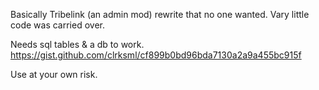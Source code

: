 Basically Tribelink (an admin mod) rewrite that no one wanted. Vary little code was carried over. 

Needs sql tables & a db to work.
https://gist.github.com/clrksml/cf899b0bd96bda7130a2a9a455bc915f

 Use at your own risk.

